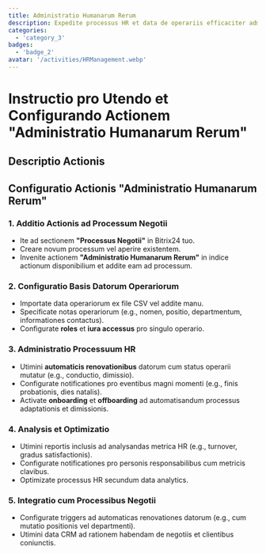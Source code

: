 ```yaml
---
title: Administratio Humanarum Rerum
description: Expedite processus HR et data de operariis efficaciter administra.
categories: 
  - 'category_3'
badges: 
  - 'badge_2'
avatar: '/activities/HRManagement.webp'
---
```

# Instructio pro Utendo et Configurando Actionem "Administratio Humanarum Rerum"

## Descriptio Actionis

## **Configuratio Actionis "Administratio Humanarum Rerum"**

### 1. Additio Actionis ad Processum Negotii
- Ite ad sectionem **"Processus Negotii"** in Bitrix24 tuo.
- Creare novum processum vel aperire existentem.
- Invenite actionem **"Administratio Humanarum Rerum"** in indice actionum disponibilium et addite eam ad processum.

### 2. Configuratio Basis Datorum Operariorum
- Importate data operariorum ex file CSV vel addite manu.
- Specificate notas operariorum (e.g., nomen, positio, departmentum, informationes contactus).
- Configurate **roles** et **iura accessus** pro singulo operario.

### 3. Administratio Processuum HR
- Utimini **automaticis renovationibus** datorum cum status operarii mutatur (e.g., conductio, dimissio).
- Configurate notificationes pro eventibus magni momenti (e.g., finis probationis, dies natalis).
- Activate **onboarding** et **offboarding** ad automatisandum processus adaptationis et dimissionis.

### 4. Analysis et Optimizatio
- Utimini reportis inclusis ad analysandas metrica HR (e.g., turnover, gradus satisfactionis).
- Configurate notificationes pro personis responsabilibus cum metricis clavibus.
- Optimizate processus HR secundum data analytics.

### 5. Integratio cum Processibus Negotii
- Configurate triggers ad automaticas renovationes datorum (e.g., cum mutatio positionis vel departmenti).
- Utimini data CRM ad rationem habendam de negotiis et clientibus coniunctis.